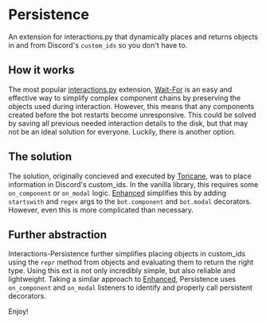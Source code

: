 # Persistence
An extension for interactions.py that dynamically places and returns objects in and from Discord's `custom_ids` so you don't have to.

## How it works
The most popular [interactions.py](https://github.com/interactions-py) extension, [Wait-For](https://github.com/interactions-py/wait_for) is an easy and effective way to simplify complex component chains by preserving the objects used during interaction.
However, this means that any components created before the bot restarts become unresponsive.
This could be solved by saving all previous needed interaction details to the disk, but that may not be an ideal solution for everyone. Luckily, there is another option.

## The solution
The solution, originally concieved and executed by [Toricane](https://github.com/Toricane), was to place information in Discord's custom_ids. In the vanilla library, this requires some `on_component` or `on_modal` logic. [Enhanced](https://github.com/interactions-py/enhanced) simplifies this by adding `startswith` and `regex` args to the `bot.component` and `bot.modal` decorators. However, even this is more complicated than necessary.

## Further abstraction
Interactions-Persistence further simplifies placing objects in custom_ids using the `repr` method from objects and evaluating them to return the right type. Using this ext is not only incredibly simple, but also reliable and lightweight. Taking a similar approach to [Enhanced](https://github.com/interactions-py/enhanced), Persistence uses `on_component` and `on_modal` listeners to identify and properly call persistent decorators.

Enjoy!